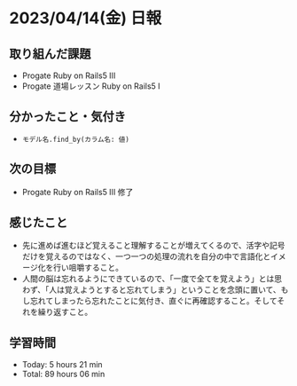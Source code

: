 # 2023/04/14(金) 日報
## 取り組んだ課題
- Progate Ruby on Rails5 Ⅲ
- Progate 道場レッスン Ruby on Rails5 Ⅰ

## 分かったこと・気付き
- `モデル名.find_by(カラム名: 値)`
 
## 次の目標
- Progate Ruby on Rails5 Ⅲ 修了

## 感じたこと
- 先に進めば進むほど覚えること理解することが増えてくるので、活字や記号だけを覚えるのではなく、一つ一つの処理の流れを自分の中で言語化とイメージ化を行い咀嚼すること。
- 人間の脳は忘れるようにできているので、「一度で全てを覚えよう」とは思わず、「人は覚えようとすると忘れてしまう」ということを念頭に置いて、もし忘れてしまったら忘れたことに気付き、直ぐに再確認すること。そしてそれを繰り返すこと。

## 学習時間
- Today:  5 hours 21 min
- Total: 89 hours 06 min
